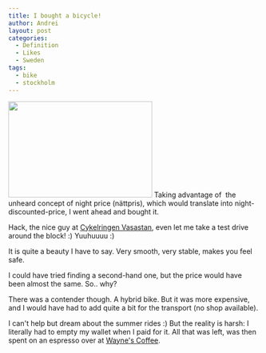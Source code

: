 ```yaml
---
title: I bought a bicycle!
author: Andrei
layout: post
categories:
  - Definition
  - Likes
  - Sweden
tags:
  - bike
  - stockholm
---
```

<img class="alignright" title="Svalan Promenad 7" src="http://www.cykelringen.se/Images/Products/DatabaseImage.asp?FileName=06,80055000720,1.jpg" alt="" width="288" height="192" />  
Taking advantage of  the unheard concept of night price (nättpris), which would translate into night-discounted-price, I went ahead and bought it.

Hack, the nice guy at [Cykelringen Vasastan][1], even let me take a test drive around the block! :) Yuuhuuuu :)

It is quite a beauty I have to say. Very smooth, very stable, makes you feel safe.

I could have tried finding a second-hand one, but the price would have been almost the same. So.. why?

There was a contender though. A hybrid bike. But it was more expensive, and I would have had to add quite a bit for the transport (no shop available).

I can't help but dream about the summer rides :) But the reality is harsh: I literally had to empty my wallet when I paid for it. All that was left, was then spent on an espresso over at [Wayne's Coffee][2].

 [1]: http://www.cykelringen.se/
 [2]: http://www.waynescoffee.se/